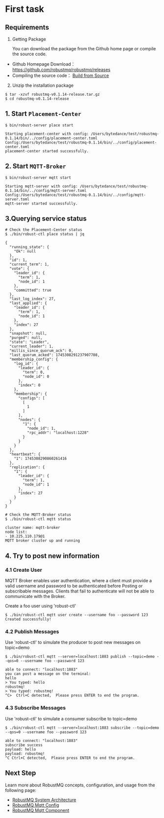 # First task

## Requirements
1. Getting Package

   You can download the package from the Github home page or compile the source code.

- Github Homepage Download： https://github.com/robustmq/robustmq/releases
- Compiling the source code： [Build from Source](./Build.md)

2. Unzip the installation package

```shell
$ tar -xzvf robustmq-v0.1.14-release.tar.gz
$ cd robustmq-v0.1.14-release
```


## 1. Start `Placement-Center` 
```shell
$ bin/robust-server place start

Starting placement-center with config: /Users/bytedance/test/robustmq-0.1.14/bin/../config/placement-center.toml
Config:/Users/bytedance/test/robustmq-0.1.14/bin/../config/placement-center.toml
placement-center started successfully.
```

## 2. Start `MQTT-Broker` 
```shell
$ bin/robust-server mqtt start

Starting mqtt-server with config: /Users/bytedance/test/robustmq-0.1.14/bin/../config/mqtt-server.toml
Config:/Users/bytedance/test/robustmq-0.1.14/bin/../config/mqtt-server.toml
mqtt-server started successfully.
```

## 3.Querying service status
```shell
# Check the Placement-Center status
$ ./bin/robust-ctl place status | jq

{
  "running_state": {
    "Ok": null
  },
  "id": 1,
  "current_term": 1,
  "vote": {
    "leader_id": {
      "term": 1,
      "node_id": 1
    },
    "committed": true
  },
  "last_log_index": 27,
  "last_applied": {
    "leader_id": {
      "term": 1,
      "node_id": 1
    },
    "index": 27
  },
  "snapshot": null,
  "purged": null,
  "state": "Leader",
  "current_leader": 1,
  "millis_since_quorum_ack": 0,
  "last_quorum_acked": 1745308291237907708,
  "membership_config": {
    "log_id": {
      "leader_id": {
        "term": 0,
        "node_id": 0
      },
      "index": 0
    },
    "membership": {
      "configs": [
        [
          1
        ]
      ],
      "nodes": {
        "1": {
          "node_id": 1,
          "rpc_addr": "localhost:1228"
        }
      }
    }
  },
  "heartbeat": {
    "1": 1745308290860261416
  },
  "replication": {
    "1": {
      "leader_id": {
        "term": 1,
        "node_id": 1
      },
      "index": 27
    }
  }
}

# Check the MQTT-Broker status
$ ./bin/robust-ctl mqtt status

cluster name: mqtt-broker
node list:
- 10.225.110.179@1
MQTT broker cluster up and running
```

## 4. Try to post new information

### 4.1 Create User
MQTT Broker enables user authentication, where a client must provide a valid username and password to be authenticated before Posting or subscribable messages. Clients that fail to authenticate will not be able to communicate with the Broker.

Create a foo user using 'robust-ctl'
```shell
$ ./bin/robust-ctl mqtt user create --username foo --password 123
Created successfully!
```

### 4.2  Publish Messages
Use 'robust-ctl' to simulate the producer to post new messages on topic=demo


```shell
$ ./bin/robust-ctl mqtt --server=localhost:1883 publish --topic=demo --qos=0 --username foo --password 123

able to connect: "localhost:1883"
you can post a message on the terminal:
hello
> You typed: hello
robustmq!
> You typed: robustmq!
^C>  Ctrl+C detected,  Please press ENTER to end the program.
```

### 4.3 Subscribe Messages
Use 'robust-ctl' to simulate a consumer subscribe to topic=demo


```shell
$ ./bin/robust-ctl mqtt --server=localhost:1883 subscribe --topic=demo --qos=0 --username foo --password 123

able to connect: "localhost:1883"
subscribe success
payload: hello
payload: robustmq!
^C Ctrl+C detected,  Please press ENTER to end the program.
```

## Next Step

Learn more about RobustMQ concepts, configuration, and usage from the following page:
* [RobustMQ System Architecture](../../Architect/Overview.md)
* [RobustMQ Mqtt Config](../../Architect/Configuration/Mqtt-Server.md)
* [RobustMQ Mqtt Component](../../RobustMQ-MQTT/Overview.md)
